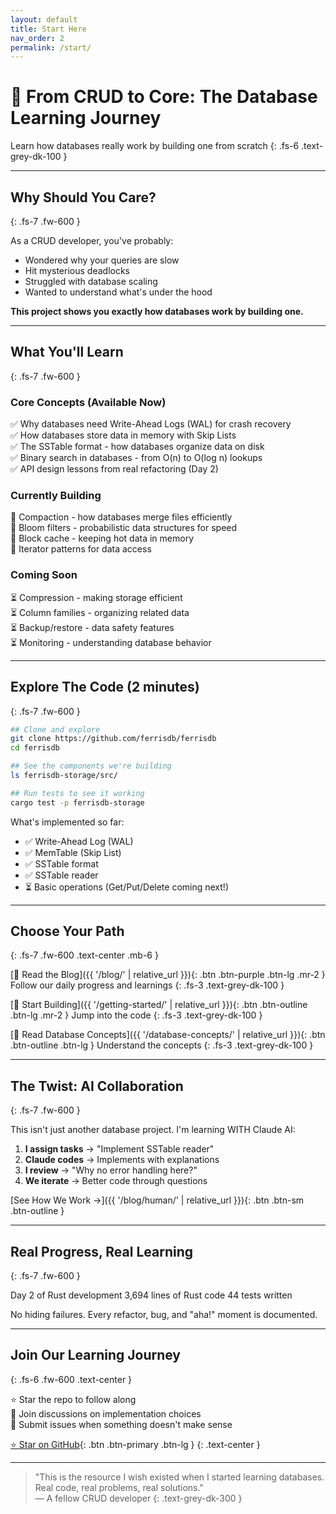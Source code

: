 ```yaml
---
layout: default
title: Start Here
nav_order: 2
permalink: /start/
---
```


# 🚀 From CRUD to Core: The Database Learning Journey

Learn how databases really work by building one from scratch
{: .fs-6 .text-grey-dk-100 }

---

## Why Should You Care?

{: .fs-7 .fw-600 }

As a CRUD developer, you've probably:

- Wondered why your queries are slow
- Hit mysterious deadlocks
- Struggled with database scaling
- Wanted to understand what's under the hood

**This project shows you exactly how databases work by building one.**

---

## What You'll Learn

{: .fs-7 .fw-600 }

### Core Concepts (Available Now)

✅ Why databases need Write-Ahead Logs (WAL) for crash recovery  
✅ How databases store data in memory with Skip Lists  
✅ The SSTable format - how databases organize data on disk  
✅ Binary search in databases - from O(n) to O(log n) lookups  
✅ API design lessons from real refactoring (Day 2)

### Currently Building

🚧 Compaction - how databases merge files efficiently  
🚧 Bloom filters - probabilistic data structures for speed  
🚧 Block cache - keeping hot data in memory  
🚧 Iterator patterns for data access

### Coming Soon

⏳ Compression - making storage efficient  
⏳ Column families - organizing related data  
⏳ Backup/restore - data safety features  
⏳ Monitoring - understanding database behavior

---

## Explore The Code (2 minutes)

{: .fs-7 .fw-600 }

```bash
## Clone and explore
git clone https://github.com/ferrisdb/ferrisdb
cd ferrisdb

## See the components we're building
ls ferrisdb-storage/src/

## Run tests to see it working
cargo test -p ferrisdb-storage
```

What's implemented so far:

- ✅ Write-Ahead Log (WAL)
- ✅ MemTable (Skip List)
- ✅ SSTable format
- ✅ SSTable reader
- ⏳ Basic operations (Get/Put/Delete coming next!)

---

## Choose Your Path

{: .fs-7 .fw-600 .text-center .mb-6 }

[📖 Read the Blog]({{ '/blog/' | relative_url }}){: .btn .btn-purple .btn-lg .mr-2 }
Follow our daily progress and learnings
{: .fs-3 .text-grey-dk-100 }

[🔧 Start Building]({{ '/getting-started/' | relative_url }}){: .btn .btn-outline .btn-lg .mr-2 }
Jump into the code
{: .fs-3 .text-grey-dk-100 }

[🤔 Read Database Concepts]({{ '/database-concepts/' | relative_url }}){: .btn .btn-outline .btn-lg }
Understand the concepts
{: .fs-3 .text-grey-dk-100 }

---

## The Twist: AI Collaboration

{: .fs-7 .fw-600 }

This isn't just another database project. I'm learning WITH Claude AI:

1. **I assign tasks** → "Implement SSTable reader"
2. **Claude codes** → Implements with explanations
3. **I review** → "Why no error handling here?"
4. **We iterate** → Better code through questions

[See How We Work →]({{ '/blog/human/' | relative_url }}){: .btn .btn-sm .btn-outline }

---

## Real Progress, Real Learning

{: .fs-7 .fw-600 }

<div class="text-center my-4">
  <span class="fs-2 fw-700 text-purple-300">Day 2</span> of Rust development
  <span class="fs-2 fw-700 text-purple-300 ml-4">3,694</span> lines of Rust code
  <span class="fs-2 fw-700 text-purple-300 ml-4">44</span> tests written
</div>

No hiding failures. Every refactor, bug, and "aha!" moment is documented.

---

## Join Our Learning Journey

{: .fs-6 .fw-600 .text-center }

⭐ Star the repo to follow along  
💬 Join discussions on implementation choices  
🐛 Submit issues when something doesn't make sense

[⭐ Star on GitHub](https://github.com/ferrisdb/ferrisdb){: .btn .btn-primary .btn-lg }
{: .text-center }

---

> "This is the resource I wish existed when I started learning databases. Real code, real problems, real solutions."  
> — A fellow CRUD developer
> {: .text-grey-dk-300 }
